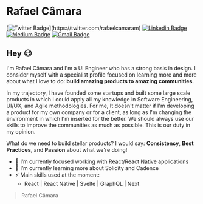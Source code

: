 # Rafael Câmara

[![Twitter Badge](https://img.shields.io/badge/-@rafaelcamaram-1ca0f1?style=flat-square&labelColor=1ca0f1&logo=twitter&logoColor=white&link=https://twitter.com/_Kunal_Raghav_)](https://twitter.com/rafaelcamaram)
[![Linkedin Badge](https://img.shields.io/badge/-rafaelcamaram-blue?style=flat-square&logo=Linkedin&logoColor=white&link=https://www.linkedin.com/in/rafaelcamaram/)](https://www.linkedin.com/in/rafaelcamaram/)
[![Medium Badge](https://img.shields.io/badge/-@rafaelcamaram-03a57a?style=flat-square&labelColor=000000&logo=Medium&link=https://medium.com/@rafaelcamaram/)](https://medium.com/@rafaelcamaram/)
[![Gmail Badge](https://img.shields.io/badge/-rafaelcamaram@gmail.com-c14438?style=flat-square&logo=Gmail&logoColor=white&link=mailto:rafaelcamaram@gmail.com)](mailto:rafaelcamaram@gmail.com)

## Hey 😉

I'm Rafael Câmara and I'm a UI Engineer who has a strong basis in design. I consider myself with a specialist profile focused on learning more and more about what I love to do: **build amazing products to amazing communities**.

In my trajectory, I have founded some startups and built some large scale products in which I could apply all my knowledge in Software Engineering, UI/UX, and Agile methodologies. For me, It doesn't matter if I'm developing a product for my own company or for a client, as long as I'm changing the environment in which I'm inserted for the better. We should always use our skills to improve the communities as much as possible. This is our duty in my opinion.

What do we need to build stellar products? I would say: **Consistency**, **Best Practices**, and **Passion** about what we're doing!

- 🔭 I’m currently focused working with React/React Native applications
- 🌱 I’m currently learning more about Solidity and Cadence
- ⚡ Main skills used at the moment:
  - React | React Native | Svelte | GraphQL | Next

> Rafael Câmara
